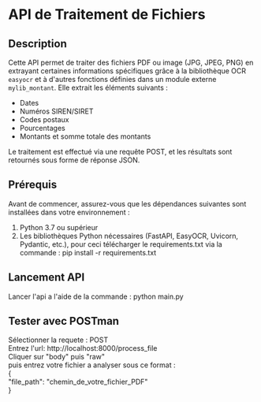 # API de Traitement de Fichiers

## Description  
Cette API permet de traiter des fichiers PDF ou image (JPG, JPEG, PNG) en extrayant certaines informations spécifiques grâce à la bibliothèque OCR `easyocr` et à d'autres fonctions définies dans un module externe `mylib_montant`. Elle extrait les éléments suivants :

- Dates
- Numéros SIREN/SIRET
- Codes postaux
- Pourcentages
- Montants et somme totale des montants

Le traitement est effectué via une requête POST, et les résultats sont retournés sous forme de réponse JSON.  

## Prérequis

Avant de commencer, assurez-vous que les dépendances suivantes sont installées dans votre environnement :

1. Python 3.7 ou supérieur
2. Les bibliothèques Python nécessaires (FastAPI, EasyOCR, Uvicorn, Pydantic, etc.), pour ceci télécharger le requirements.txt via la commande : pip install -r requirements.txt

## Lancement API  

Lancer l'api a l'aide de la commande : python main.py  

## Tester avec POSTman  

Sélectionner la requete : POST  
Entrez l'url: http://localhost:8000/process_file  
Cliquer sur "body" puis "raw"  
puis entrez votre fichier a analyser sous ce format :   
{  
    "file_path": "chemin_de_votre_fichier_PDF"  
}